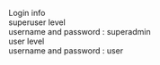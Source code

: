Login info <br>
superuser level <br>
username and password : superadmin 
<br>
user level <br>
username and password : user 